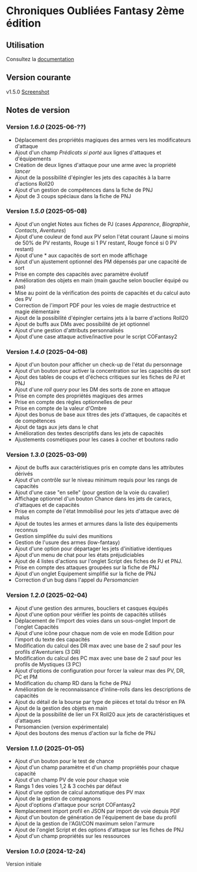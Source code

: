 # Chroniques Oubliées Fantasy 2ème édition

## Utilisation

Consultez la [documentation](https://stephaned68.github.io/COF2e/)

## Version courante

v1.5.0 [Screenshot](cof2e.png)

## Notes de version

### Version _1.6.0_ (2025-06-??)

- Déplacement des propriétés magiques des armes vers les modificateurs d'attaque
- Ajout d'un champ _Prédicats si porté_ aux lignes d'attaques et d'équipements
- Création de deux lignes d'attaque pour une arme avec la propriété _lancer_
- Ajout de la possibilité d'épingler les jets des capacités à la barre d'actions Roll20
- Ajout d'un gestion de compétences dans la fiche de PNJ
- Ajout de 3 coups spéciaux dans la fiche de PNJ

### Version _1.5.0_ (2025-05-08)

- Ajout d'un onglet Notes aux fiches de PJ (cases _Apparence_, _Biographie_, _Contacts_, _Aventures_)
- Ajout d'une couleur de fond aux PV selon l'état courant (Jaune si moins de 50% de PV restants, Rouge si 1 PV restant, Rouge foncé si 0 PV restant)
- Ajout d'une * aux capacités de sort en mode affichage
- Ajout d'un ajustement optionnel des PM dépensés par une capacité de sort
- Prise en compte des capacités avec paramètre évolutif
- Amélioration des objets en main (main gauche selon bouclier équipé ou pas)
- Mise au point de la vérification des points de capacités et du calcul auto des PV
- Correction de l'import PDF pour les voies de magie destructrice et magie élémentaire
- Ajout de la possibilité d'épingler certains jets à la barre d'actions Roll20
- Ajout de buffs aux DMs avec possibilité de jet optionnel
- Ajout d'une gestion d'attributs personnalisés
- Ajout d'une case attaque active/inactive pour le script COFantasy2

### Version _1.4.0_ (2025-04-08)

- Ajout d'un bouton pour afficher un check-up de l'état du personnage
- Ajout d'un bouton pour activer la concentration sur les capacités de sort
- Ajout des tables de coups et d'échecs critiques sur les fiches de PJ et PNJ
- Ajout d'une _roll query_ pour les DM des sorts de zone en attaque
- Prise en compte des propriétés magiques des armes
- Prise en compte des règles optionnelles de peur
- Prise en compte de la valeur d'Ombre
- Ajout des bonus de base aux titres des jets d'attaques, de capacités et de compétences
- Ajout de tags aux jets dans le chat
- Amélioration des textes descriptifs dans les jets de capacités
- Ajustements cosmétiques pour les cases à cocher et boutons radio

### Version _1.3.0_ (2025-03-09)

- Ajout de buffs aux caractéristiques pris en compte dans les attributes dérivés
- Ajout d'un contrôle sur le niveau minimum requis pour les rangs de capacités
- Ajout d'une case "en selle" (pour gestion de la voie du cavalier)
- Affichage optionnel d'un bouton Chance dans les jets de caracs, d'attaques et de capacités
- Prise en compte de l'état Immobilisé pour les jets d'attaque avec dé malus
- Ajout de toutes les armes et armures dans la liste des équipements reconnus
- Gestion simplifée du suivi des munitions
- Gestion de l'usure des armes (low-fantasy)
- Ajout d'une option pour départager les jets d'initiative identiques
- Ajout d'un menu de chat pour les états préjudiciables
- Ajout de 4 listes d'actions sur l'onglet Script des fiches de PJ et PNJ.
- Prise en compte des attaques groupées sur la fiche de PNJ
- Ajout d'un onglet Equipement simplifié sur la fiche de PNJ
- Correction d'un bug dans l'appel du _Persomancien_

### Version _1.2.0_ (2025-02-04)

- Ajout d'une gestion des armures, boucliers et casques équipés
- Ajout d'une option pour vérifier les points de capacités utilisés
- Déplacement de l'import des voies dans un sous-onglet Import de l'onglet Capacités
- Ajout d'une icône pour chaque nom de voie en mode Edition pour l'import du texte des capacités
- Modification du calcul des DR max avec une base de 2 sauf pour les profils d'Aventuriers (3 DR)
- Modification du calcul des PC max avec une base de 2 sauf pour les profils de Mystiques (3 PC)
- Ajout d'options de configuration pour forcer la valeur max des PV, DR, PC et PM
- Modification du champ RD dans la fiche de PNJ
- Amélioration de le reconnaissance d'inline-rolls dans les descriptions de capacités
- Ajout du détail de la bourse par type de pièces et total du trésor en PA
- Ajout de la gestion des objets en main
- Ajout de la possibilité de lier un FX Roll20 aux jets de caractéristiques et d'attaques
- Persomancien (version expérimentale)
- Ajout des boutons des menus d'action sur la fiche de PNJ

### Version _1.1.0_ (2025-01-05)

- Ajout d'un bouton pour le test de chance
- Ajout d'un champ paramètre et d'un champ propriétés pour chaque capacité
- Ajout d'un champ PV de voie pour chaque voie
- Rangs 1 des voies 1,2 & 3 cochés par défaut
- Ajout d'une option de calcul automatique des PV max
- Ajout de la gestion de compagnons
- Ajout d'options d'attaque pour script COFantasy2
- Remplacement import profil en JSON par import de voie depuis PDF
- Ajout d'un bouton de génération de l'équipement de base du profil
- Ajout de la gestion de l'AGI/CON maximum selon l'armure
- Ajout de l'onglet Script et des options d'attaque sur les fiches de PNJ
- Ajout d'un champ propriétés sur les ressources

### Version _1.0.0_ (2024-12-24)

Version initiale
